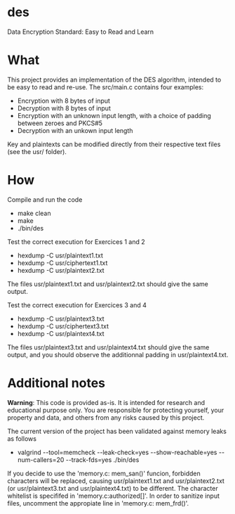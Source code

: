 # des
Data Encryption Standard: Easy to Read and Learn


# What

This project provides an implementation of the DES algorithm, intended to be easy to read and re-use. The src/main.c contains four examples:
- Encryption with 8 bytes of input
- Decryption with 8 bytes of input
- Encryption with an unknown input length, with a choice of padding between zeroes and PKCS#5
- Decryption with an unkown input length


Key and plaintexts can be modified directly from their respective text files (see the usr/ folder).

# How

Compile and run the code
- make clean
- make
- ./bin/des


Test the correct execution for Exercices 1 and 2
- hexdump -C usr/plaintext1.txt
- hexdump -C usr/ciphertext1.txt
- hexdump -C usr/plaintext2.txt

The files usr/plaintext1.txt and usr/plaintext2.txt should give the same output.

Test the correct execution for Exercices 3 and 4
- hexdump -C usr/plaintext3.txt
- hexdump -C usr/ciphertext3.txt
- hexdump -C usr/plaintext4.txt

The files usr/plaintext3.txt and usr/plaintext4.txt should give the same output, and you should observe the additionnal padding in usr/plaintext4.txt.

# Additional notes

**Warning**: This code is provided as-is. It is intended for research and educational purpose only. You are responsible for protecting yourself, your property and data, and others from any risks caused by this project.

The current version of the project has been validated against memory leaks as follows
- valgrind --tool=memcheck --leak-check=yes --show-reachable=yes --num-callers=20 --track-fds=yes ./bin/des

If you decide to use the 'memory.c: mem_san()' funcion, forbidden characters will be replaced, causing usr/plaintext1.txt and usr/plaintext2.txt (or usr/plaintext3.txt and usr/plaintext4.txt) to be different. The character whitelist is specififed in 'memory.c:authorized[]'. In order to sanitize input files, uncomment the appropiate line in 'memory.c: mem_frd()'.

